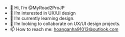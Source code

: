 - 👋 Hi, I’m @MyRoad2ProJP
- 👀 I’m interested in UX/UI design
- 🌱 I’m currently learning design.
- 💞️ I’m looking to collaborate on UX/UI design projects.
- 📫 How to reach me: hoanganha91013@outlook.com

<!---
MyRoad2ProJP/MyRoad2ProJP is a ✨ special ✨ repository because its `README.md` (this file) appears on your GitHub profile.
You can click the Preview link to take a look at your changes.
--->

